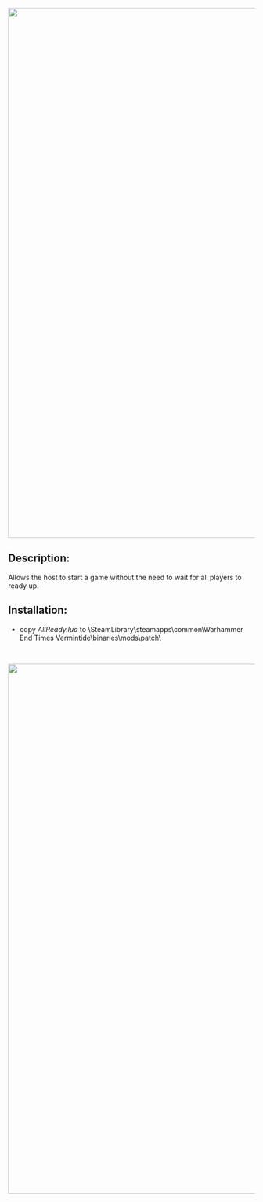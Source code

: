 <p align="center">
  <img src="../../../assets/banner-top.png" width="1080">
</p>

## Description:
Allows the host to start a game without the need to wait for all players to ready up.

## Installation:
- copy *AllReady.lua* to \SteamLibrary\steamapps\common\Warhammer End Times Vermintide\binaries\mods\patch\  

<br/>

<p align="center">
  <img src="../../../assets/banner-buttom.png" width="1080">
</p>
